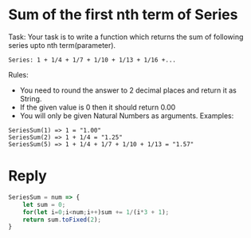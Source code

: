 # Sum of the first nth term of Series

Task: Your task is to write a function which returns the sum of following series upto nth term(parameter).
```
Series: 1 + 1/4 + 1/7 + 1/10 + 1/13 + 1/16 +...
```
Rules:
- You need to round the answer to 2 decimal places and return it as String.
- If the given value is 0 then it should return 0.00
- You will only be given Natural Numbers as arguments.
Examples:
```
SeriesSum(1) => 1 = "1.00"
SeriesSum(2) => 1 + 1/4 = "1.25"
SeriesSum(5) => 1 + 1/4 + 1/7 + 1/10 + 1/13 = "1.57"
```

# Reply
```js
SeriesSum = num => {
    let sum = 0;
    for(let i=0;i<num;i++)sum += 1/(i*3 + 1);
    return sum.toFixed(2);
}
```
